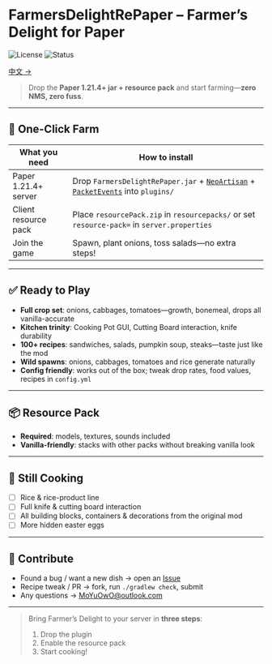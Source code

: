 # FarmersDelightRePaper – Farmer’s Delight for Paper

![License](https://img.shields.io/badge/License-GPL%20v3-blue) ![Status](https://img.shields.io/badge/Status-Release%20Candidate-green)

[中文 →](./README.md)

> Drop the **Paper 1.21.4+ jar + resource pack** and start farming—**zero NMS, zero fuss**.

---

## 🚀 One-Click Farm

| What you need        | How to install                                                                                                                                                           |
|----------------------|--------------------------------------------------------------------------------------------------------------------------------------------------------------------------|
| Paper 1.21.4+ server | Drop `FarmersDelightRePaper.jar` + [`NeoArtisan`](https://github.com/KitsunaiMC/NeoArtisan) + [`PacketEvents`](https://github.com/KitsunaiMC/NeoArtisan) into `plugins/` |
| Client resource pack | Place `resourcePack.zip` in `resourcepacks/` or set `resource-pack=` in `server.properties`                                                                              |
| Join the game        | Spawn, plant onions, toss salads—no extra steps!                                                                                                                         |

---

## ✅ Ready to Play
- **Full crop set**: onions, cabbages, tomatoes—growth, bonemeal, drops all vanilla-accurate
- **Kitchen trinity**: Cooking Pot GUI, Cutting Board interaction, knife durability
- **100+ recipes**: sandwiches, salads, pumpkin soup, steaks—taste just like the mod
- **Wild spawns**: onions, cabbages, tomatoes and rice generate naturally
- **Config friendly**: works out of the box; tweak drop rates, food values, recipes in `config.yml`

---

## 📦 Resource Pack
- **Required**: models, textures, sounds included
- **Vanilla-friendly**: stacks with other packs without breaking vanilla look

---

## 🚧 Still Cooking
- [ ] Rice & rice-product line
- [ ] Full knife & cutting board interaction
- [ ] All building blocks, containers & decorations from the original mod
- [ ] More hidden easter eggs

---

## 🤝 Contribute
- Found a bug / want a new dish → open an [Issue](https://github.com/KitsunaiMC/FarmersDelightRepaper/issues)
- Recipe tweak / PR → fork, run `./gradlew check`, submit
- Any questions → [MoYuOwO@outlook.com](mailto:MoYuOwO@outlook.com)

---

> Bring Farmer’s Delight to your server in **three steps**:
> 1. Drop the plugin
> 2. Enable the resource pack
> 3. Start cooking!